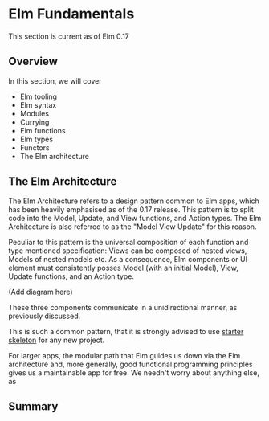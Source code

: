 # Elm Fundamentals

This section is current as of Elm 0.17

## Overview

In this section, we will cover
* Elm tooling
* Elm syntax
* Modules
* Currying
* Elm functions
* Elm types
* Functors
* The Elm architecture

## The Elm Architecture

The Elm Architecture refers to a design pattern common to Elm apps, which has been heavily emphasised as of the 0.17 release. This pattern is to split code into the Model, Update, and View functions, and Action types. The Elm Architecture is also referred to as the "Model View Update" for this reason.

Peculiar to this pattern is the universal composition of each function and type mentioned specification: Views can be composed of nested views, Models of nested models etc. As a consequence, Elm components or UI element must consistently posses Model (with an initial Model), View, Update functions, and an Action type.

(Add diagram here)

These three components communicate in a unidirectional manner, as previously discussed.

This is such a common pattern, that it is strongly advised to use [starter skeleton](https://github.com/evancz/elm-architecture-tutorial/) for any new project.

For larger apps, the modular path that Elm guides us down via the Elm architecture and, more generally, good functional programming principles gives us a maintainable app for free. We needn't worry about anything else, as <Get citation from podcast>

## Summary